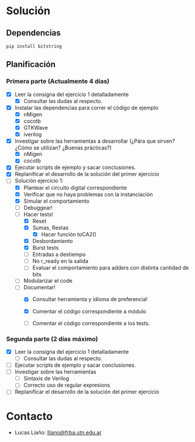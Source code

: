 # Solución

## Dependencias

```
pip install bitstring
```

## Planificación

### Primera parte (Actualmente 4 días)

* [x] Leer la consigna del ejercicio 1 detalladamente
	* [x] Consultar las dudas al respecto.
* [x] Instalar las dependencias para correr el código de ejemplo
	* [x] nMigen
	* [x] cocotb
	* [x] GTKWave
	* [x] iverilog
* [x] Investigar sobre las herramientas a desarrollar (¿Pára que sirven? ¿Cómo se utilizan? ¿Buenas prácticas?)
	* [x] nMigen
	* [x] cocotb
* [x] Ejecutar scripts de ejemplo y sacar conclusiones.
* [x] Replanificar el desarrollo de la solución del primer ejercicio
* [ ] Solución ejercicio 1:
	* [x] Plantear el circuito digital correspondiente
	* [x] Verificar que no haya problemas con la instanciación
	* [x] Simular el comportamiento
	* [ ] Debuggear!
	* [ ] Hacer tests!
		* [x] Reset
		* [x] Sumas, Restas
			* [x] Hacer función toCA2()
		* [x] Desbordamiento
		* [x] Burst tests
		* [ ] Entradas a destiempo
		* [ ] No r_ready en la salida
		* [ ] Evaluar el comportamiento para adders con distinta cantidad de bits
	* [ ] Modularizar el code
	* [ ] Documentar!
		* [x] Consultar herramienta y idioma de preferencia!
		* [x] Comentar el código correspondiente a módulo
		* [ ] Comentar el código correspondiente a los tests.



### Segunda parte (2 días máximo)
* [x] Leer la consigna del ejercicio 1 detalladamente
	* [ ] Consultar las dudas al respecto.
* [ ] Ejecutar scripts de ejemplo y sacar conclusiones.
* [ ] Investigar sobre las herramientas
	* [ ] Sintaxis de Verilog
	* [ ] Correcto uso de regular expresions
* [ ] Replanificar el desarrollo de la solución del primer ejercicio

# Contacto

* Lucas Liaño: lliano@frba.utn.edu.ar
